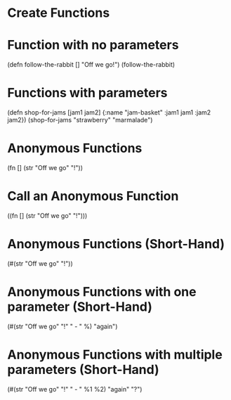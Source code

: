 # Create Functions

# Function with no parameters
(defn follow-the-rabbit [] "Off we go!")
(follow-the-rabbit)

# Functions with parameters
(defn shop-for-jams [jam1 jam2]
    {:name "jam-basket"
     :jam1 jam1
     :jam2 jam2})
(shop-for-jams "strawberry" "marmalade")

# Anonymous Functions
(fn [] (str "Off we go" "!"))

# Call an Anonymous Function
((fn [] (str "Off we go" "!")))

# Anonymous Functions (Short-Hand)
(#(str "Off we go" "!"))

# Anonymous Functions with one parameter (Short-Hand)
(#(str "Off we go" "!" " - " %) "again")

# Anonymous Functions with multiple parameters (Short-Hand)
(#(str "Off we go" "!" " - " %1 %2) "again" "?")



